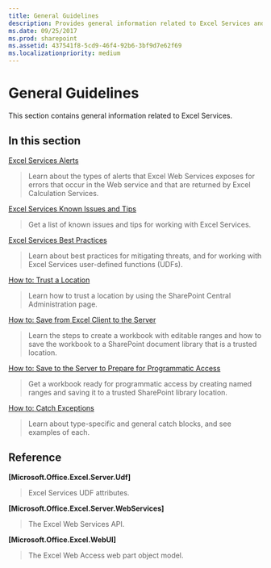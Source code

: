 ```yaml
---
title: General Guidelines
description: Provides general information related to Excel Services and provides links to articles and tutorials about Excel Services.
ms.date: 09/25/2017
ms.prod: sharepoint
ms.assetid: 437541f8-5cd9-46f4-92b6-3bf9d7e62f69
ms.localizationpriority: medium
---
```



# General Guidelines

This section contains general information related to Excel Services.
  
    
    


## In this section


 [Excel Services Alerts](excel-services-alerts.md)
  
    
    
> Learn about the types of alerts that Excel Web Services exposes for errors that occur in the Web service and that are returned by Excel Calculation Services.
    
  
 [Excel Services Known Issues and Tips](excel-services-known-issues-and-tips.md)
  
    
    
> Get a list of known issues and tips for working with Excel Services.
    
  
 [Excel Services Best Practices](excel-services-best-practices.md)
  
    
    
> Learn about best practices for mitigating threats, and for working with Excel Services user-defined functions (UDFs).
    
  
 [How to: Trust a Location](how-to-trust-a-location.md)
  
    
    
> Learn how to trust a location by using the SharePoint Central Administration page.
    
  
 [How to: Save from Excel Client to the Server](how-to-save-from-excel-client-to-the-server.md)
  
    
    
> Learn the steps to create a workbook with editable ranges and how to save the workbook to a SharePoint document library that is a trusted location.
    
  
 [How to: Save to the Server to Prepare for Programmatic Access](how-to-save-to-the-server-to-prepare-for-programmatic-access.md)
  
    
    
> Get a workbook ready for programmatic access by creating named ranges and saving it to a trusted SharePoint library location.
    
  
 [How to: Catch Exceptions](how-to-catch-exceptions.md)
  
    
    
> Learn about type-specific and general catch blocks, and see examples of each.
    
  

## Reference


 **[Microsoft.Office.Excel.Server.Udf]**
  
    
    
> Excel Services UDF attributes.
    
  
 **[Microsoft.Office.Excel.Server.WebServices]**
  
    
    
> The Excel Web Services API.
    
  
 **[Microsoft.Office.Excel.WebUI]**
  
    
    
> The Excel Web Access web part object model.
    
  

